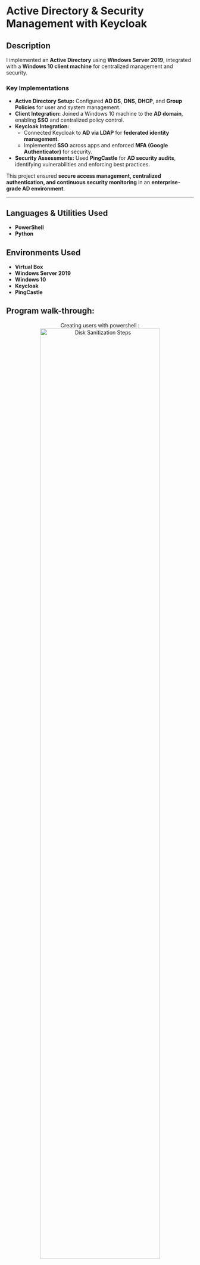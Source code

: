 # **Active Directory & Security Management with Keycloak**

## **Description**
I implemented an **Active Directory** using **Windows Server 2019**, integrated with a **Windows 10 client machine** for centralized management and security.

### **Key Implementations**
- **Active Directory Setup:** Configured **AD DS**, **DNS**, **DHCP**, and **Group Policies** for user and system management.  
- **Client Integration:** Joined a Windows 10 machine to the **AD domain**, enabling **SSO** and centralized policy control.  
- **Keycloak Integration:**  
  - Connected Keycloak to **AD via LDAP** for **federated identity management**.  
  - Implemented **SSO** across apps and enforced **MFA (Google Authenticator)** for security.  
- **Security Assessments:** Used **PingCastle** for **AD security audits**, identifying vulnerabilities and enforcing best practices.

This project ensured **secure access management, centralized authentication, and continuous security monitoring** in an **enterprise-grade AD environment**.

---

## **Languages & Utilities Used**
- **PowerShell**  
- **Python**

## **Environments Used**
- **Virtual Box**  
- **Windows Server 2019**  
- **Windows 10**  
- **Keycloak**  
- **PingCastle**


<h2>Program walk-through:</h2>

<p align="center">
Creating users with powershell : <br/>
<img src="https://imgur.com/3P9qNiE.png" height="80%" width="80%" alt="Disk Sanitization Steps"/>
<br />
<p align="center" >
Configurating the domain name and ip address of the server<br/>
 <img src="https://imgur.com/0sfqD0y.png" height="80%" width="80%" alt="Disk Sanitization Steps"/>
<br />
<br />
<p align="center" >
creating client machine<br/>
 <img src="https://imgur.com/k1k3aa2.png" height="80%" width="80%" alt="Disk Sanitization Steps"/>
<br />
<br />
<p align="center" >
Creating an Admin user<br/>
 <img src="https://imgur.com/1EYB4hl.png" height="80%" width="80%" alt="Disk Sanitization Steps"/>
<br />
<br />
<p align="center" >
Creating Windows 10 vm<br/>
 <img src="https://imgur.com/wkaBo0E.png" height="80%" width="80%" alt="Disk Sanitization Steps"/>
<br />
<br />
<p align="center" >
Creating realm in keycloak<br/>
 <img src="https://imgur.com/ruYy0iI.png" height="80%" width="80%" alt="Disk Sanitization Steps"/>
<br />
<br />
<p align="center" >
Setting up all the configurations of LDAP Provider in keycloak<br/>
 <img src="https://imgur.com/QJQcAxs.png" height="80%" width="80%" alt="Disk Sanitization Steps"/>
<br />
<br />
<p align="center" >
Clients created in keycloak<br/>
 <img src="https://imgur.com/WZ94J0o.png" height="80%" width="80%" alt="Disk Sanitization Steps"/>
<br />
<br />
<p align="center" >
Creating a user in the admin section of keycloak<br/>
 <img src="https://imgur.com/WtBUGwP.png" height="80%" width="80%" alt="Disk Sanitization Steps"/>
<br />
<br />
<p align="center" >
The user that was created in the admin section<br/>
 <img src="https://imgur.com/8vSrLNy.png" height="80%" width="80%" alt="Disk Sanitization Steps"/>
<br />
<br />
<p align="center" >
Interface of ping castle, where we are going to conduct a healthcheck of our AD<br/>
 <img src="https://imgur.com/9K3Z3BL.png" height="80%" width="80%" alt="Disk Sanitization Steps"/>
<br />
<br />
<p align="center" >
Result of healthcheck<br/>
 <img src="https://i.imgur.com/aItBy8w.png" height="80%" width="80%" alt="Disk Sanitization Steps"/>

<br />
<br />

</p>

<!--
 ```diff
- text in red
+ text in green
! text in orange
# text in gray
@@ text in purple (and bold)@@
```
--!>
